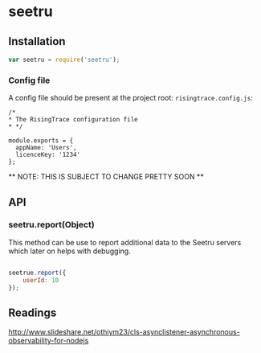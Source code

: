 # seetru

## Installation

```javascript
var seetru = require('seetru');
```

### Config file

A config file should be present at the project root: `risingtrace.config.js`:

```
/*
* The RisingTrace configuration file
* */

module.exports = {
  appName: 'Users',
  licenceKey: '1234'
};

```

** NOTE: THIS IS SUBJECT TO CHANGE PRETTY SOON **

## API

### seetru.report(Object)

This method can be use to report additional data to the Seetru servers which later on helps with debugging.

```javascript

seetrue.report({
    userId: 10
});
```

## Readings

http://www.slideshare.net/othiym23/cls-asynclistener-asynchronous-observability-for-nodejs
